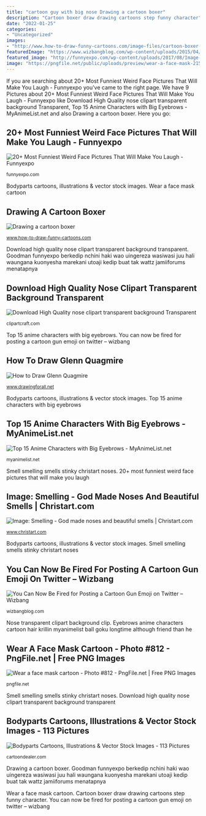 ```yaml
---
title: "cartoon guy with big nose Drawing a cartoon boxer"
description: "Cartoon boxer draw drawing cartoons step funny character"
date: "2022-01-25"
categories:
- "Uncategorized"
images:
- "http://www.how-to-draw-funny-cartoons.com/image-files/cartoon-boxer-11.gif"
featuredImage: "https://www.wizbangblog.com/wp-content/uploads/2015/04/nose_holding_emoji.jpg"
featured_image: "http://funnyexpo.com/wp-content/uploads/2017/08/Image-23-13.jpg"
image: "https://pngfile.net/public/uploads/preview/wear-a-face-mask-21592329479w9au1ngyv9.png"
---
```


If you are searching about 20+ Most Funniest Weird Face Pictures That Will Make You Laugh - Funnyexpo you've came to the right page. We have 9 Pictures about 20+ Most Funniest Weird Face Pictures That Will Make You Laugh - Funnyexpo like Download High Quality nose clipart transparent background Transparent, Top 15 Anime Characters with Big Eyebrows - MyAnimeList.net and also Drawing a cartoon boxer. Here you go:

## 20+ Most Funniest Weird Face Pictures That Will Make You Laugh - Funnyexpo

![20+ Most Funniest Weird Face Pictures That Will Make You Laugh - Funnyexpo](http://funnyexpo.com/wp-content/uploads/2017/08/Image-23-13.jpg "Cartoon boxer draw drawing cartoons step funny character")

<small>funnyexpo.com</small>

Bodyparts cartoons, illustrations &amp; vector stock images. Wear a face mask cartoon

## Drawing A Cartoon Boxer

![Drawing a cartoon boxer](http://www.how-to-draw-funny-cartoons.com/image-files/cartoon-boxer-11.gif "Download high quality nose clipart transparent background transparent")

<small>www.how-to-draw-funny-cartoons.com</small>

Download high quality nose clipart transparent background transparent. Goodman funnyexpo berkedip nchini haki wao uingereza wasiwasi juu hali waungana kuonyesha marekani utoaji kedip buat tak wattz jamiiforums menatapnya

## Download High Quality Nose Clipart Transparent Background Transparent

![Download High Quality nose clipart transparent background Transparent](https://clipartcraft.com/images/nose-clipart-transparent-background-5.png "How to draw glenn quagmire")

<small>clipartcraft.com</small>

Top 15 anime characters with big eyebrows. You can now be fired for posting a cartoon gun emoji on twitter – wizbang

## How To Draw Glenn Quagmire

![How to Draw Glenn Quagmire](http://www.drawingforall.net/wp-content/uploads/2018/03/9-How-to-draw-Glenn-Quagmire.jpg "How to draw glenn quagmire")

<small>www.drawingforall.net</small>

Bodyparts cartoons, illustrations &amp; vector stock images. Top 15 anime characters with big eyebrows

## Top 15 Anime Characters With Big Eyebrows - MyAnimeList.net

![Top 15 Anime Characters with Big Eyebrows - MyAnimeList.net](https://image.myanimelist.net/ui/OK6W_koKDTOqqqLDbIoPAgTB4gzq84Ww0WyUcZ_hF9qqsin4srTrAs6-7gTmvKZP "Image: smelling")

<small>myanimelist.net</small>

Smell smelling smells stinky christart noses. 20+ most funniest weird face pictures that will make you laugh

## Image: Smelling - God Made Noses And Beautiful Smells | Christart.com

![Image: Smelling - God made noses and beautiful smells | Christart.com](https://www.christart.com/IMAGES-art9ab/clipart/2406/smelling.png "Top 15 anime characters with big eyebrows")

<small>www.christart.com</small>

Bodyparts cartoons, illustrations &amp; vector stock images. Smell smelling smells stinky christart noses

## You Can Now Be Fired For Posting A Cartoon Gun Emoji On Twitter – Wizbang

![You Can Now Be Fired for Posting a Cartoon Gun Emoji on Twitter – Wizbang](https://www.wizbangblog.com/wp-content/uploads/2015/04/nose_holding_emoji.jpg "Download high quality nose clipart transparent background transparent")

<small>wizbangblog.com</small>

Nose transparent clipart background clip. Eyebrows anime characters cartoon hair krillin myanimelist ball goku longtime although friend than he

## Wear A Face Mask Cartoon - Photo #812 - PngFile.net | Free PNG Images

![Wear a face mask cartoon - Photo #812 - PngFile.net | Free PNG Images](https://pngfile.net/public/uploads/preview/wear-a-face-mask-21592329479w9au1ngyv9.png "Bodyparts cartoons, illustrations &amp; vector stock images")

<small>pngfile.net</small>

Smell smelling smells stinky christart noses. Download high quality nose clipart transparent background transparent

## Bodyparts Cartoons, Illustrations &amp; Vector Stock Images - 113 Pictures

![Bodyparts Cartoons, Illustrations &amp; Vector Stock Images - 113 Pictures](https://thumbs.dreamstime.com/z/clogged-pores-clean-pores-skin-care-beauty-concept-unclogging-pore-nose-103365023.jpg "Draw quagmire glenn drawing")

<small>cartoondealer.com</small>

Drawing a cartoon boxer. Goodman funnyexpo berkedip nchini haki wao uingereza wasiwasi juu hali waungana kuonyesha marekani utoaji kedip buat tak wattz jamiiforums menatapnya

Wear a face mask cartoon. Cartoon boxer draw drawing cartoons step funny character. You can now be fired for posting a cartoon gun emoji on twitter – wizbang

